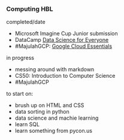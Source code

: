 
### Computing HBL

completed/date
- Microsoft Imagine Cup Junior submission
- DataCamp [Data Science for Everyone](images/cert1.png)
- #MajulahGCP: [Google Cloud Essentials](https://run.qwiklabs.com/public_profiles/93cfb203-22a8-4541-a7b2-845cce712ccd)

in progress
- messing around with markdown
- CS50: Introduction to Computer Science
- #MajulahGCP

to start on:
- brush up on HTML and CSS
- data sorting in python
- data science and machie learning
- learn SQL
- learn something from pycon.us
